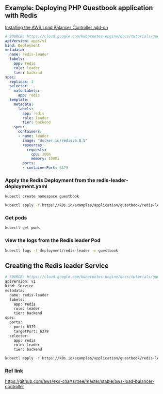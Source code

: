 ## Example: Deploying PHP Guestbook application with Redis

[Installing the AWS Load Balancer Controller add-on](https://docs.aws.amazon.com/eks/latest/userguide/aws-load-balancer-controller.html)
```yaml
# SOURCE: https://cloud.google.com/kubernetes-engine/docs/tutorials/guestbook
apiVersion: apps/v1
kind: Deployment
metadata:
  name: redis-leader
  labels:
    app: redis
    role: leader
    tier: backend
spec:
  replicas: 1
  selector:
    matchLabels:
      app: redis
  template:
    metadata:
      labels:
        app: redis
        role: leader
        tier: backend
    spec:
      containers:
      - name: leader
        image: "docker.io/redis:6.0.5"
        resources:
          requests:
            cpu: 100m
            memory: 100Mi
        ports:
        - containerPort: 6379
```

### Apply the Redis Deployment from the redis-leader-deployment.yaml
```bash
kubectl create namespace guestbook
```

```bash
kubectl apply -f https://k8s.io/examples/application/guestbook/redis-leader-deployment.yaml -n guestbook
```
### Get pods
```bash
kubectl get pods
```

### view the logs from the Redis leader Pod
```bash
kubectl logs -f deployment/redis-leader -n guestbook
```

## Creating the Redis leader Service

```bash
# SOURCE: https://cloud.google.com/kubernetes-engine/docs/tutorials/guestbook
apiVersion: v1
kind: Service
metadata:
  name: redis-leader
  labels:
    app: redis
    role: leader
    tier: backend
spec:
  ports:
  - port: 6379
    targetPort: 6379
  selector:
    app: redis
    role: leader
    tier: backend
```
```bash
kubectl apply -f https://k8s.io/examples/application/guestbook/redis-leader-service.yaml -n guestbook
```

### Ref link
https://github.com/aws/eks-charts/tree/master/stable/aws-load-balancer-controller

